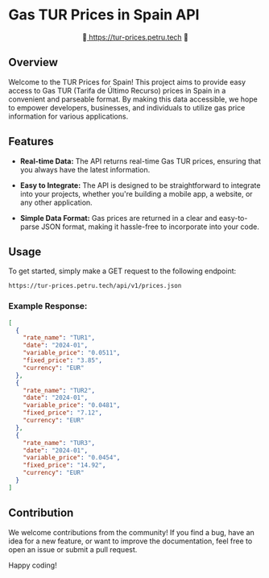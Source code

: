 # Gas TUR Prices in Spain API

<p align="center">🌟<a href="https://tur-prices.petru.tech/"> https://tur-prices.petru.tech</a> 🌟</p>

## Overview

Welcome to the TUR Prices for Spain! This project aims to provide easy access to Gas TUR (Tarifa de Último Recurso) prices in Spain in a convenient and parseable format. By making this data accessible, we hope to empower developers, businesses, and individuals to utilize gas price information for various applications.

## Features

- **Real-time Data:** The API returns real-time Gas TUR prices, ensuring that you always have the latest information.

- **Easy to Integrate:** The API is designed to be straightforward to integrate into your projects, whether you're building a mobile app, a website, or any other application.

- **Simple Data Format:** Gas prices are returned in a clear and easy-to-parse JSON format, making it hassle-free to incorporate into your code.

## Usage

To get started, simply make a GET request to the following endpoint:

```
https://tur-prices.petru.tech/api/v1/prices.json
```

### Example Response:

```json
[
  {
    "rate_name": "TUR1",
    "date": "2024-01",
    "variable_price": "0.0511",
    "fixed_price": "3.85",
    "currency": "EUR"
  },
  {
    "rate_name": "TUR2",
    "date": "2024-01",
    "variable_price": "0.0481",
    "fixed_price": "7.12",
    "currency": "EUR"
  },
  {
    "rate_name": "TUR3",
    "date": "2024-01",
    "variable_price": "0.0454",
    "fixed_price": "14.92",
    "currency": "EUR"
  }
]
```


## Contribution

We welcome contributions from the community! If you find a bug, have an idea for a new feature, or want to improve the documentation, feel free to open an issue or submit a pull request.


Happy coding!